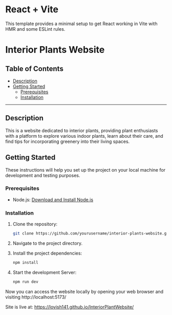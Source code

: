 # React + Vite

This template provides a minimal setup to get React working in Vite with HMR and some ESLint rules.


# Interior Plants Website

## Table of Contents
- [Description](#description)
- [Getting Started](#getting-started)
  - [Prerequisites](#prerequisites)
  - [Installation](#installation)


---

## Description

This is a website dedicated to interior plants, providing plant enthusiasts with a platform to explore various indoor plants, learn about their care, and find tips for incorporating greenery into their living spaces.



## Getting Started

These instructions will help you set up the project on your local machine for development and testing purposes.

### Prerequisites

- Node.js: [Download and Install Node.js](https://nodejs.org/)

### Installation

1. Clone the repository:
   ```bash
   git clone https://github.com/yourusername/interior-plants-website.git

2. Navigate to the project directory.

3. Install the project dependencies:
   ```bash
   npm install

4. Start the development Server:
   ```bash
   npm run dev

Now you can access the website locally by opening your web browser and visiting http://localhost:5173/

Site is live at:
https://lovish141.github.io/InteriorPlantWebsite/




